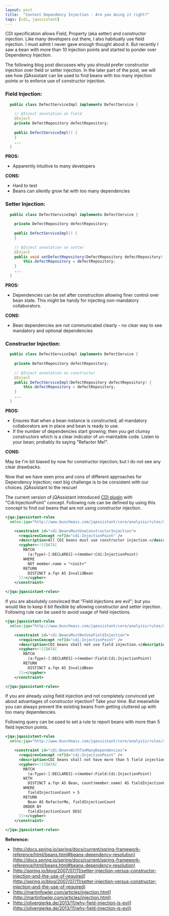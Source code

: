 ```yaml
---
layout: post
title:  "Context Dependency Injection - Are you doing it right?"
tags: [cdi, jqassistant]
---
```


CDI specification allows Field, Property (aka setter) and constructor injection. Like many developers out there, I also habitually use field injection. I must admit I never gave enough thought about it. But recently I saw a bean with more than 10 injection points and started to ponder over Dependency Injection. 

The following blog post discusses why you should prefer constructor injection over field or setter injection. In the later part of the post, we will see how jQAssistant can be used to find beans with too many injection points or to enforce use of constructor injection.


### Field Injection:

```java
  public class DefectServiceImpl implements DefectService {
  
    // @Inject annotation on field
    @Inject
    private DefectRepository defectRepository;
    
    public DefectServiceImpl() {
    }
    ...
  }
```

**PROS:**

* Apparently intuitive to many developers

**CONS:**

* Hard to test
* Beans can silently grow fat with too many dependencies

### Setter Injection:

```java
  public class DefectServiceImpl implements DefectService {
  
    private DefectRepository defectRepository;
    
    public DefectServiceImpl() {
    }
    
    // @Inject annotation on setter
    @Inject
    public void setDefectRepository(DefectRepository defectRepository) {
        this.defectRepository = defectRepository;
    }
    ...
  }
```

**PROS:**

* Dependencies can be set after construction allowing finer control over bean state. This might be handy for injecting non-mandatory collaborators.

**CONS:**

* Bean dependencies are not communicated clearly - no clear way to see mandatory and optional dependencies


### Constructor Injection:


```java
  public class DefectServiceImpl implements DefectService {
  
    private DefectRepository defectRepository;
    
    // @Inject annotation on constructor
    @Inject
    public DefectServiceImpl(DefectRepository defectRepository) {
        this.defectRepository = defectRepository;
    }
    ...
  }
```

**PROS:**

* Ensures that when a bean instance is constructed; all mandatory collaborators are in place and bean is ready to use.
* If the number of dependencies start growing; then you get clumsy constructors which is a clear indicator of un-maintaible code. Listen to your bean; probably its saying "Refactor Me!".

**CONS:**

May be I'm bit biased by now for constructor injection; but I do not see any clear drawbacks.

Now that we have seen pros and cons of different approaches for Dependency Injection; next big challenge is to be consistent with our choices. jQAssistant to the rescue!


The current version of jQAssistant introduced [CDI plugin](https://github.com/buschmais/jqassistant/issues/78) with "Cdi:InjectionPoint" concept. Following rule can be defined by using this concept to find out beans that are not using constructor injection.

```xml
<jqa:jqassistant-rules
  xmlns:jqa="http://www.buschmais.com/jqassistant/core/analysis/rules/schema/v1.0">

    <constraint id="cdi:BeansMustUseConstructorInjection">
      <requiresConcept refId="cdi:InjectionPoint" />
      <description>All CDI beans must use constructor injection.</description>
      <cypher><![CDATA[
        MATCH
          (a:Type)-[:DECLARES]->(member:Cdi:InjectionPoint)
        WHERE
          NOT member.name = "<init>"
        RETURN
          DISTINCT a.fqn AS InvalidBean
      ]]></cypher>
    </constraint>

</jqa:jqassistant-rules>  
```

If you are absolutely convinced that "Field injections are evil"; but you would like to keep it bit flexible by allowing constructor and setter injection. Following rule can be used to avoid usage of field injections.

```xml
<jqa:jqassistant-rules
  xmlns:jqa="http://www.buschmais.com/jqassistant/core/analysis/rules/schema/v1.0">

    <constraint id="cdi:BeansMustNotUseFieldInjection">
      <requiresConcept refId="cdi:InjectionPoint" />
      <description>CDI beans shall not use field injection.</description>
      <cypher><![CDATA[
        MATCH
          (a:Type)-[:DECLARES]->(member:Field:Cdi:InjectionPoint)
        RETURN
          DISTINCT a.fqn AS InvalidBean
      ]]></cypher>
    </constraint>

</jqa:jqassistant-rules>  
```

If you are already using field injection and not completely convinced yet about advantages of constructor injection? Take your time. But meanwhile you can always prevent the existing beans from getting cluttered up with too many dependencies.

Following query can be used to set a rule to report beans with more than 5 field injection points.

```xml
<jqa:jqassistant-rules
  xmlns:jqa="http://www.buschmais.com/jqassistant/core/analysis/rules/schema/v1.0">

    <constraint id="cdi:BeansWithTooManyDependencies">
      <requiresConcept refId="cdi:InjectionPoint" />
      <description>CDI beans shall not have more than 5 field injection points.</description>
      <cypher><![CDATA[
        MATCH
          (a:Type)-[:DECLARES]->(member:Field:Cdi:InjectionPoint)
        WITH
          DISTINCT a.fqn AS Bean, count(member.name) AS fieldInjectionCount
        WHERE
          fieldInjectionCount > 5
        RETURN
          Bean AS RefactorMe, fieldInjectionCount
        ORDER BY
          fieldInjectionCount DESC
      ]]></cypher>
    </constraint>

</jqa:jqassistant-rules>  
```


**Reference:**

* [http://docs.spring.io/spring/docs/current/spring-framework-reference/html/beans.html#beans-dependency-resolution](http://docs.spring.io/spring/docs/current/spring-framework-reference/html/beans.html#beans-dependency-resolution)
* [http://spring.io/blog/2007/07/11/setter-injection-versus-constructor-injection-and-the-use-of-required](http://spring.io/blog/2007/07/11/setter-injection-versus-constructor-injection-and-the-use-of-required)
* [http://martinfowler.com/articles/injection.html](http://martinfowler.com/articles/injection.html)
* [http://olivergierke.de/2013/11/why-field-injection-is-evil](http://olivergierke.de/2013/11/why-field-injection-is-evil)
